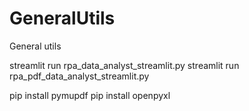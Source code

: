 # GeneralUtils
General utils

streamlit run rpa_data_analyst_streamlit.py
streamlit run rpa_pdf_data_analyst_streamlit.py

pip install pymupdf 
pip install openpyxl


